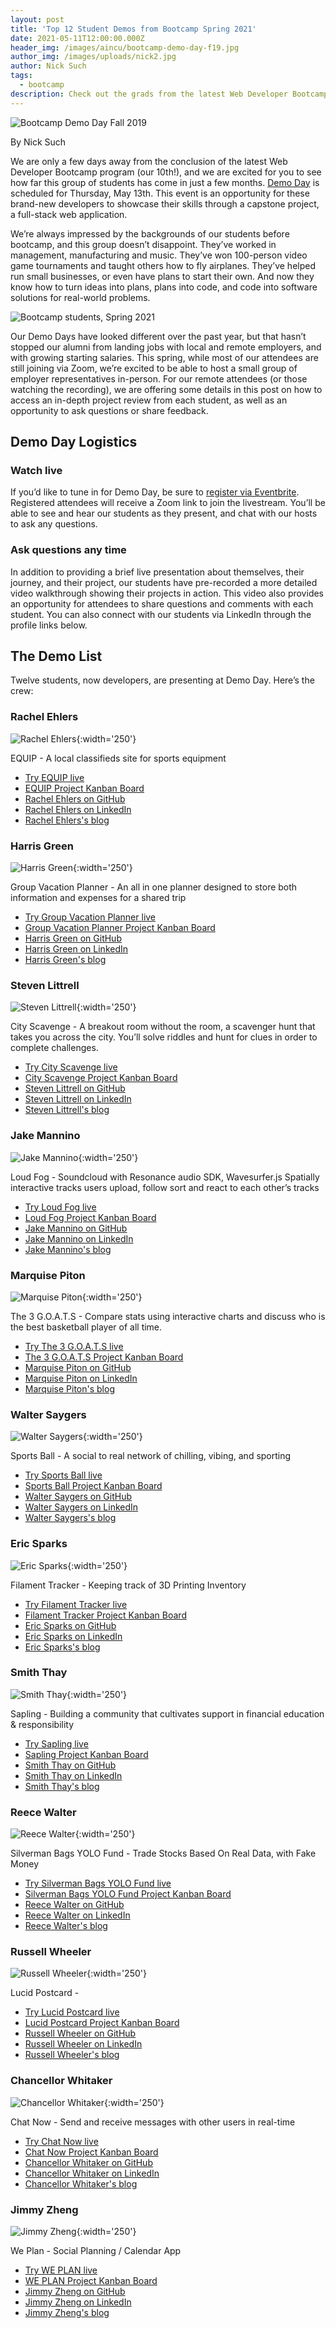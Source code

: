 ```yaml
---
layout: post
title: 'Top 12 Student Demos from Bootcamp Spring 2021'
date: 2021-05-11T12:00:00.000Z
header_img: /images/aincu/bootcamp-demo-day-f19.jpg
author_img: /images/uploads/nick2.jpg
author: Nick Such
tags:
  - bootcamp
description: Check out the grads from the latest Web Developer Bootcamp program (our 10th)!
---
```


![Bootcamp Demo Day Fall 2019](/images/aincu/bootcamp-demo-day-f19.jpg "Demo Day IRL, from the Before Times")

By Nick Such

We are only a few days away from the conclusion of the latest Web Developer Bootcamp program (our 10th!), and we are excited for you to see how far this group of students has come in just a few months. [Demo Day](https://www.eventbrite.com/e/awesome-inc-demo-day-web-developer-bootcamp-spring-2021-registration-148021754051) is scheduled for Thursday, May 13th. This event is an opportunity for these brand-new developers to showcase their skills through a capstone project, a full-stack web application.

We’re always impressed by the backgrounds of our students before bootcamp, and this group doesn’t disappoint. They’ve worked in management, manufacturing and music. They’ve won 100-person video game tournaments and taught others how to fly airplanes. They’ve helped run small businesses, or even have plans to start their own. And now they know how to turn ideas into plans, plans into code, and code into software solutions for real-world problems.

![Bootcamp students, Spring 2021](/images/aincu/bootcamp-group-s21.jpg "Demo Day IRL, from the Before Times")

Our Demo Days have looked different over the past year, but that hasn’t stopped our alumni from landing jobs with local and remote employers, and with growing starting salaries. This spring, while most of our attendees are still joining via Zoom, we’re excited to be able to host a small group of employer representatives in-person. For our remote attendees (or those watching the recording), we are offering some details in this post on how to access an in-depth project review from each student, as well as an opportunity to ask questions or share feedback.

## Demo Day Logistics

### Watch live

If you’d like to tune in for Demo Day, be sure to [register via Eventbrite](https://www.eventbrite.com/e/awesome-inc-demo-day-web-developer-bootcamp-spring-2021-registration-148021754051). Registered attendees will receive a Zoom link to join the livestream. You’ll be able to see and hear our students as they present, and chat with our hosts to ask any questions. 

### Ask questions any time

In addition to providing a brief live presentation about themselves, their journey, and their project, our students have pre-recorded a more detailed video walkthrough showing their projects in action. This video also provides an opportunity for attendees to share questions and comments with each student. You can also connect with our students via LinkedIn through the profile links below.

## The Demo List

Twelve students, now developers, are presenting at Demo Day. Here’s the crew:

### Rachel Ehlers

![Rachel Ehlers](/images/uploads/rachel-ehlers.jpg){:width='250'}

EQUIP - A local classifieds site for sports equipment

* [Try EQUIP live](https://finalproject-4d0ca.firebaseapp.com/)
* [EQUIP Project Kanban Board](https://github.com/cedar-waxwing/finalproject-backend/projects/1)
* [Rachel Ehlers on GitHub](https://github.com/cedar-waxwing)
* [Rachel Ehlers on LinkedIn](https://linkedin.com/in/rachelehlers)
* [Rachel Ehlers's blog](https://rwehlers.com/)

### Harris Green

![Harris Green](/images/uploads/harris-green.jpg){:width='250'}

Group Vacation Planner - An all in one planner designed to store both information and expenses for a shared trip

* [Try Group Vacation Planner live](https://awesome-vacation-planner.web.app/)
* [Group Vacation Planner Project Kanban Board](https://github.com/hmgreen44/Vacation-Planner/projects/1)
* [Harris Green on GitHub](https://github.com/hmgreen44)
* [Harris Green on LinkedIn](https://linkedin.com/in/harris-green1)
* [Harris Green's blog](https://my-blog-bcf2f.web.app/)

### Steven Littrell

![Steven Littrell](/images/uploads/steven-littrell.jpg){:width='250'}

City Scavenge - A breakout room without the room, a scavenger hunt that takes you across the city. You’ll solve riddles and hunt for clues in order to complete challenges.

* [Try City Scavenge live](https://awesomecityscavenge.web.app/)
* [City Scavenge Project Kanban Board](https://github.com/users/sflittrell/projects/2)
* [Steven Littrell on GitHub](https://github.com/sflittrell)
* [Steven Littrell on LinkedIn](https://linkedin.com/in/stevenflittrell)
* [Steven Littrell's blog](https://slittrell.com/)

### Jake Mannino

![Jake Mannino](/images/uploads/jake-mannino.jpg){:width='250'}

Loud Fog - Soundcloud with Resonance audio SDK, Wavesurfer.js
Spatially interactive tracks users upload, follow sort and react to each other’s tracks

* [Try Loud Fog live](https://l0udf0g.web.app/)
* [Loud Fog Project Kanban Board](https://github.com/jake-mannino/finalProject/projects/1)
* [Jake Mannino on GitHub](https://github.com/jake-mannino)
* [Jake Mannino on LinkedIn](https://linkedin.com/in/jake-mannino-582728a6)
* [Jake Mannino's blog](https://blog-37ee2.web.app/)

### Marquise Piton

![Marquise Piton](/images/uploads/marquise-piton.jpg){:width='250'}

The 3 G.O.A.T.S - Compare stats using interactive charts and discuss who is the best basketball player of all time. 

* [Try The 3 G.O.A.T.S live](https://the3goats-372ca.web.app/)
* [The 3 G.O.A.T.S Project Kanban Board](https://github.com/marquisepiton/The-3-G.O.A.T.S.-Backend/projects/1)
* [Marquise Piton on GitHub](https://github.com/marquisepiton)
* [Marquise Piton on LinkedIn](https://linkedin.com/in/marquisepiton)
* [Marquise Piton's blog](https://marquisepiton.github.io/Journey-to-Becoming-a-Full-Stack-Developer-Blog/)

### Walter Saygers

![Walter Saygers](/images/uploads/walter-saygers.jpg){:width='250'}

Sports Ball - A social to real network of chilling, vibing, and sporting

* [Try Sports Ball live](https://awesomelocalrecruit.web.app/)
* [Sports Ball Project Kanban Board](https://github.com/Jzhen123/WePlan/projects/2)
* [Walter Saygers on GitHub](https://github.com/wtsaygers1)
* [Walter Saygers on LinkedIn](https://linkedin.com/in/waltersaygers)
* [Walter Saygers's blog](https://waltsaygers.com/)

### Eric Sparks

![Eric Sparks](/images/uploads/eric-sparks.jpg){:width='250'}

Filament Tracker - Keeping track of 3D Printing Inventory

* [Try Filament Tracker live](https://filament-tracker.web.app/)
* [Filament Tracker Project Kanban Board](https://github.com/Sparkseric90/filamenttracker-frontend/projects/1)
* [Eric Sparks on GitHub](https://github.com/Sparkseric90)
* [Eric Sparks on LinkedIn](https://linkedin.com/in/ericdsparks)
* [Eric Sparks's blog](https://ericsparks.dev/)

### Smith Thay

![Smith Thay](/images/uploads/smith-thay.jpg){:width='250'}

Sapling - Building a community that cultivates support in financial education & responsibility

* [Try Sapling live](https://awesome-sapling.web.app/)
* [Sapling Project Kanban Board](https://github.com/smiththay/sapling/projects/1)
* [Smith Thay on GitHub](https://github.com/smiththay)
* [Smith Thay on LinkedIn](https://linkedin.com/in/smiththay)
* [Smith Thay's blog](https://smiththaysite.web.app/)

### Reece Walter

![Reece Walter](/images/uploads/reece-walter.jpg){:width='250'}

Silverman Bags YOLO Fund - Trade Stocks Based On Real Data, with Fake Money

* [Try Silverman Bags YOLO Fund live](https://yolofundgame.web.app)
* [Silverman Bags YOLO Fund Project Kanban Board](https://github.com/thereeceshow/yolofund/projects/1)
* [Reece Walter on GitHub](https://github.com/thereeceshow)
* [Reece Walter on LinkedIn](https://linkedin.com/in/reecewalter)
* [Reece Walter's blog](https://reecewalter.com/)

### Russell Wheeler

![Russell Wheeler](/images/uploads/russell-wheeler.jpg){:width='250'}

Lucid Postcard - 

* [Try Lucid Postcard live]()
* [Lucid Postcard Project Kanban Board](https://github.com/r83wheeler/lucid-postcard-front-end/projects/1)
* [Russell Wheeler on GitHub](https://github.com/r83wheeler)
* [Russell Wheeler on LinkedIn](https://linkedin.com/in/russellswheeler)
* [Russell Wheeler's blog](https://russellwheeler.com/)

### Chancellor Whitaker

![Chancellor Whitaker](/images/uploads/chancellor-whitaker.jpg){:width='250'}

Chat Now - Send and receive messages with other users in real-time

* [Try Chat Now live](https://chamce-messenger.web.app/)
* [Chat Now Project Kanban Board](https://github.com/users/chamce/projects/1)
* [Chancellor Whitaker on GitHub](https://github.com/chamce)
* [Chancellor Whitaker on LinkedIn](https://linkedin.com/in/chancellorwhitaker)
* [Chancellor Whitaker's blog]()

### Jimmy Zheng

![Jimmy Zheng](/images/uploads/jimmy-zheng.jpg){:width='250'}

We Plan - Social Planning / Calendar App

* [Try WE PLAN live](https://awesome-weplan.web.app/login)
* [WE PLAN Project Kanban Board](https://github.com/Jzhen123/WePlan/projects/2)
* [Jimmy Zheng on GitHub](https://github.com/Jzhen123)
* [Jimmy Zheng on LinkedIn](https://linkedin.com/in/jimmy-zheng-596b8a20a)
* [Jimmy Zheng's blog](https://jimmyzheng.com)

<!--
## The Video

Thanks for checking out our Spring 2021 Bootcamp graduates. Here's the full video from their Demo Day:

<div class="embed-responsive embed-responsive-16by9">
  <iframe class="embed-responsive-item" src="https://www.youtube.com/embed/DARpFsVw7VU" allow="accelerometer; autoplay; encrypted-media; gyroscope; picture-in-picture" allowfullscreen></iframe>
</div>
-->
